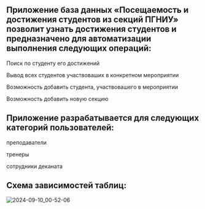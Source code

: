 
Приложение база данных «Посещаемость и достижения студентов из секций ПГНИУ» позволит узнать достижения студентов и предназначено для автоматизации выполнения следующих операций:
--------------------------------

Поиск по студенту его достижений 

Вывод всех студентов участвоваших в конкретном мероприятии

Возможность добавить студента, участвовашего в мероприятии

Возможность добавить новую секцию

Приложение разрабатывается для следующих категорий пользователей:
-------
преподаватели

тренеры

сотрудники деканата

Схема зависимостей таблиц:
---
![2024-09-10_00-52-06](https://github.com/user-attachments/assets/a0fad98f-7473-4a34-8f1a-8695cd87718c)
